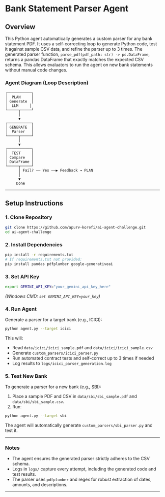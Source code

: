 # Bank Statement Parser Agent

## Overview

This Python agent automatically generates a custom parser for any bank statement PDF. It uses a self-correcting loop to generate Python code, test it against sample CSV data, and refine the parser up to 3 times. The generated parser function, `parse_pdf(pdf_path: str) -> pd.DataFrame`, returns a pandas DataFrame that exactly matches the expected CSV schema. This allows evaluators to run the agent on new bank statements without manual code changes.

### Agent Diagram (Loop Description)

```
┌───────────┐
│  PLAN     │
│ Generate  │
│  LLM     │
└─────┬─────┘
      │
      ▼
┌───────────┐
│ GENERATE  │
│  Parser   │
└─────┬─────┘
      │
      ▼
┌───────────┐
│  TEST     │
│ Compare   │
│ DataFrame │
└─────┬─────┘
      │ Fail? ── Yes ──▶ Feedback → PLAN
      │
      ▼
     Done
```

---

## Setup Instructions

### 1. Clone Repository

```bash
git clone https://github.com/apurv-korefi/ai-agent-challenge.git
cd ai-agent-challenge
```

### 2. Install Dependencies

```bash
pip install -r requirements.txt
# If requirements.txt not provided:
pip install pandas pdfplumber google-generativeai
```

### 3. Set API Key

```bash
export GEMINI_API_KEY="your_gemini_api_key_here"
```

*(Windows CMD: `set GEMINI_API_KEY=your_key`)*

### 4. Run Agent

Generate a parser for a target bank (e.g., ICICI):

```bash
python agent.py --target icici
```

This will:

* Read `data/icici/icici_sample.pdf` and `data/icici/icici_sample.csv`
* Generate `custom_parsers/icici_parser.py`
* Run automated contract tests and self-correct up to 3 times if needed
* Log results to `logs/icici_parser_generation.log`

### 5. Test New Bank

To generate a parser for a new bank (e.g., SBI):

1. Place a sample PDF and CSV in `data/sbi/sbi_sample.pdf` and `data/sbi/sbi_sample.csv`.
2. Run:

```bash
python agent.py --target sbi
```

The agent will automatically generate `custom_parsers/sbi_parser.py` and test it.

---

### Notes

* The agent ensures the generated parser strictly adheres to the CSV schema.
* Logs in `logs/` capture every attempt, including the generated code and test results.
* The parser uses `pdfplumber` and regex for robust extraction of dates, amounts, and descriptions.

---

